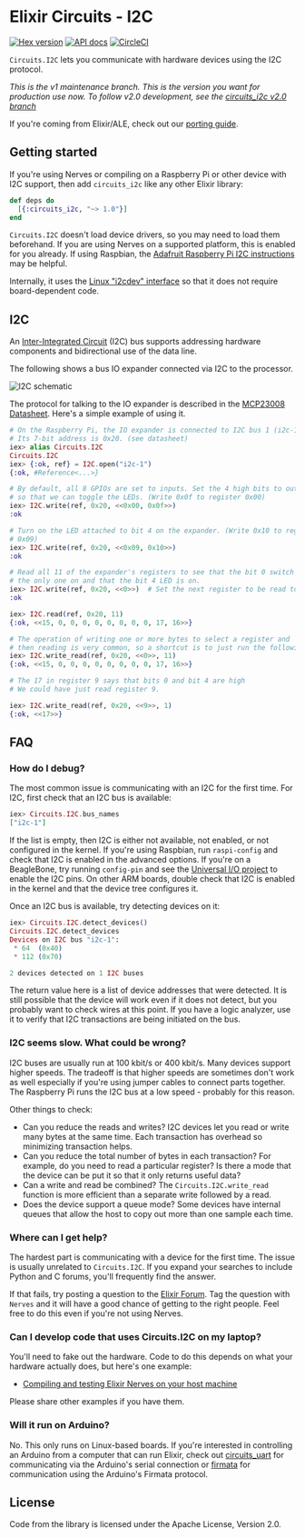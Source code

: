 # Elixir Circuits - I2C

[![Hex version](https://img.shields.io/hexpm/v/circuits_i2c.svg "Hex version")](https://hex.pm/packages/circuits_i2c)
[![API docs](https://img.shields.io/hexpm/v/circuits_i2c.svg?label=hexdocs "API docs")](https://hexdocs.pm/circuits_i2c/Circuits.I2C.html)
[![CircleCI](https://circleci.com/gh/elixir-circuits/circuits_i2c.svg?style=svg)](https://circleci.com/gh/elixir-circuits/circuits_i2c)

`Circuits.I2C` lets you communicate with hardware devices using the I2C
protocol.

*This is the v1 maintenance branch. This is the version you want for production
use now.  To follow v2.0 development, see the [circuits_i2c v2.0
branch](https://github.com/elixir-circuits/circuits_i2c/tree/v2.0)*

If you're coming from Elixir/ALE, check out our [porting guide](PORTING.md).

## Getting started

If you're using Nerves or compiling on a Raspberry Pi or other device with I2C
support, then add `circuits_i2c` like any other Elixir library:

```elixir
def deps do
  [{:circuits_i2c, "~> 1.0"}]
end
```

`Circuits.I2C` doesn't load device drivers, so you may need to load them
beforehand. If you are using Nerves on a supported platform, this is enabled for
you already. If using Raspbian, the [Adafruit Raspberry Pi I2C
instructions](https://learn.adafruit.com/adafruits-raspberry-pi-lesson-4-gpio-setup/configuring-i2c)
may be helpful.

Internally, it uses the [Linux "i2cdev"
interface](https://elixir.bootlin.com/linux/latest/source/Documentation/i2c/dev-interface)
so that it does not require board-dependent code.

## I2C

An [Inter-Integrated Circuit](https://en.wikipedia.org/wiki/I%C2%B2C) (I2C) bus
supports addressing hardware components and bidirectional use of the data line.

The following shows a bus IO expander connected via I2C to the processor.

![I2C schematic](assets/images/schematic-i2c.png)

The protocol for talking to the IO expander is described in the [MCP23008
Datasheet](http://www.microchip.com/wwwproducts/Devices.aspx?product=MCP23008).
Here's a simple example of using it.

```elixir
# On the Raspberry Pi, the IO expander is connected to I2C bus 1 (i2c-1).
# Its 7-bit address is 0x20. (see datasheet)
iex> alias Circuits.I2C
Circuits.I2C
iex> {:ok, ref} = I2C.open("i2c-1")
{:ok, #Reference<...>}

# By default, all 8 GPIOs are set to inputs. Set the 4 high bits to outputs
# so that we can toggle the LEDs. (Write 0x0f to register 0x00)
iex> I2C.write(ref, 0x20, <<0x00, 0x0f>>)
:ok

# Turn on the LED attached to bit 4 on the expander. (Write 0x10 to register
# 0x09)
iex> I2C.write(ref, 0x20, <<0x09, 0x10>>)
:ok

# Read all 11 of the expander's registers to see that the bit 0 switch is
# the only one on and that the bit 4 LED is on.
iex> I2C.write(ref, 0x20, <<0>>)  # Set the next register to be read to 0
:ok

iex> I2C.read(ref, 0x20, 11)
{:ok, <<15, 0, 0, 0, 0, 0, 0, 0, 0, 17, 16>>}

# The operation of writing one or more bytes to select a register and
# then reading is very common, so a shortcut is to just run the following:
iex> I2C.write_read(ref, 0x20, <<0>>, 11)
{:ok, <<15, 0, 0, 0, 0, 0, 0, 0, 0, 17, 16>>}

# The 17 in register 9 says that bits 0 and bit 4 are high
# We could have just read register 9.

iex> I2C.write_read(ref, 0x20, <<9>>, 1)
{:ok, <<17>>}
```

## FAQ

### How do I debug?

The most common issue is communicating with an I2C for the first time.  For I2C,
first check that an I2C bus is available:

```elixir
iex> Circuits.I2C.bus_names
["i2c-1"]
```

If the list is empty, then I2C is either not available, not enabled, or not
configured in the kernel. If you're using Raspbian, run `raspi-config` and check
that I2C is enabled in the advanced options. If you're on a BeagleBone, try
running `config-pin` and see the [Universal I/O
project](https://github.com/cdsteinkuehler/beaglebone-universal-io) to enable
the I2C pins. On other ARM boards, double check that I2C is enabled in the
kernel and that the device tree configures it.

Once an I2C bus is available, try detecting devices on it:

```elixir
iex> Circuits.I2C.detect_devices()
Circuits.I2C.detect_devices
Devices on I2C bus "i2c-1":
 * 64  (0x40)
 * 112 (0x70)

2 devices detected on 1 I2C buses
```

The return value here is a list of device addresses that were detected. It is
still possible that the device will work even if it does not detect, but you
probably want to check wires at this point. If you have a logic analyzer, use it
to verify that I2C transactions are being initiated on the bus.

### I2C seems slow. What could be wrong?

I2C buses are usually run at 100 kbit/s or 400 kbit/s. Many devices support
higher speeds. The tradeoff is that higher speeds are sometimes don't work as
well especially if you're using jumper cables to connect parts together. The
Raspberry Pi runs the I2C bus at a low speed - probably for this reason.

Other things to check:

* Can you reduce the reads and writes? I2C devices let you read or write many
  bytes at the same time. Each transaction has overhead so minimizing
  transaction helps.
* Can you reduce the total number of bytes in each transaction? For example, do
  you need to read a particular register? Is there a mode that the device can be
  put it so that it only returns useful data?
* Can a write and read be combined? The `Circuits.I2C.write_read` function is
  more efficient than a separate write followed by a read.
* Does the device support a queue mode? Some devices have internal queues that
  allow the host to copy out more than one sample each time.

### Where can I get help?

The hardest part is communicating with a device for the first time. The issue is
usually unrelated to `Circuits.I2C`. If you expand your searches to include
Python and C forums, you'll frequently find the answer.

If that fails, try posting a question to the [Elixir
Forum](https://elixirforum.com/). Tag the question with `Nerves` and it will
have a good chance of getting to the right people. Feel free to do this even if
you're not using Nerves.

### Can I develop code that uses Circuits.I2C on my laptop?

You'll need to fake out the hardware. Code to do this depends on what your
hardware actually does, but here's one example:

* [Compiling and testing Elixir Nerves on your host machine](http://www.cultivatehq.com/posts/compiling-and-testing-elixir-nerves-on-your-host-machine/)

Please share other examples if you have them.

### Will it run on Arduino?

No. This only runs on Linux-based boards. If you're interested in controlling an
Arduino from a computer that can run Elixir, check out
[circuits_uart](https://hex.pm/packages/circuits_uart) for communicating via the
Arduino's serial connection or
[firmata](https://github.com/mobileoverlord/firmata) for communication using the
Arduino's Firmata protocol.

## License

Code from the library is licensed under the Apache License, Version 2.0.

